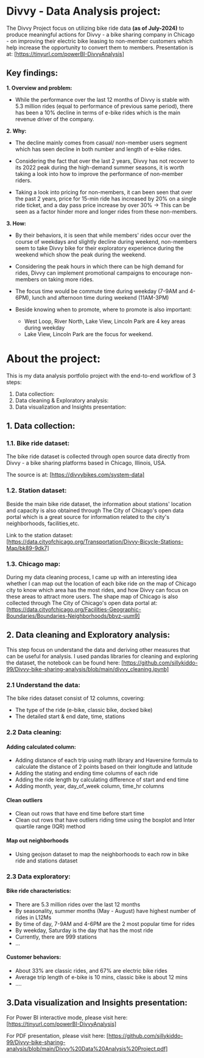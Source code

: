 # Divvy - Data Analysis project:
The Divvy Project focus on utilizing bike ride data **(as of July-2024)** to produce meaningful actions for Divvy - a bike sharing company in Chicago - on improving their electric bike leasing to non-member customers which help increase the opportunity to convert them to members.
Presentation is at: [https://tinyurl.com/powerBI-DivvyAnalysis]

## Key findings:
**1. Overview and problem:**
- While the performance over the last 12 months of Divvy is stable with 5.3 million rides (equal to performance of previous same period), there has been a 10% decline in terms of e-bike rides which is the main revenue driver of the company.

**2. Why:**
- The decline mainly comes from casual/ non-member users segment which has seen decline in both number and length of e-bike rides.

- Considering the fact that over the last 2 years, Divvy has not recover to its 2022 peak during the high-demand summer seasons, it is worth taking a look into how to improve the performance of non-member riders.
  
- Taking a look into pricing for non-members, it can been seen that over the past 2 years, price for 15-min ride has increased by 20% on a single ride ticket, and a day pass price increase by over 30% -> This can be seen as a factor hinder more and longer rides from these non-members.

**3. How:**
- By their behaviors, it is seen that while members' rides occur over the course of weekdays and slightly decline during weekend, non-members seem to take Divvy bike for their exploratory experience during the weekend which show the peak during the weekend.

- Considering the peak hours in which there can be high demand for rides, Divvy can implement promotional campaigns to encourage non-members on taking more rides.
  
- The focus time would be commute time during weekday (7-9AM and 4-6PM), lunch and afternoon time during weekend (11AM-3PM)
- Beside knowing when to promote, where to promote is also important:
  - West Loop, River North, Lake View, Lincoln Park are 4 key areas during weekday
  - Lake View, Lincoln Park are the focus for weekend.

# About the project:

This is my data analysis portfolio project with the end-to-end workflow of 3 steps:
1. Data collection: 
2. Data cleaning & Exploratory analysis:
3. Data visualization and Insights presentation: 

## 1. Data collection:
### 1.1. Bike ride dataset:
The bike ride dataset is collected through open source data directly from Divvy - a bike sharing platforms based in Chicago, Illinois, USA. 

The source is at: [https://divvybikes.com/system-data]


### 1.2. Station dataset:
Beside the main bike ride dataset, the information about stations' location and capacity is also obtained through The City of Chicago's open data portal which is a great source for information related to the city's neighborhoods, facilities,etc.

Link to the station dataset: [https://data.cityofchicago.org/Transportation/Divvy-Bicycle-Stations-Map/bk89-9dk7]


### 1.3. Chicago map:
During my data cleaning process, I came up with an interesting idea whether I can map out the location of each bike ride on the map of Chicago city to know which area has the most rides, and how Divvy can focus on these areas to attract more users. 
The shape map of Chicago is also collected through The City of Chicago's open data portal at: [https://data.cityofchicago.org/Facilities-Geographic-Boundaries/Boundaries-Neighborhoods/bbvz-uum9]


## 2. Data cleaning and Exploratory analysis:

This step focus on understand the data and deriving other measures that can be useful for analysis.
I used pandas libraries for cleaning and exploring the dataset, the notebook can be found here: [https://github.com/sillykiddo-99/Divvy-bike-sharing-analysis/blob/main/divvy_cleaning.ipynb]

### 2.1 Understand the data:
The bike rides dataset consist of 12 columns, covering:
- The type of the ride (e-bike, classic bike, docked bike)
- The detailed start & end date, time, stations

### 2.2 Data cleaning:
#### Adding calculated column:
- Adding distance of each trip using math library and Haversine formula to calculate the distance of 2 points based on their longitude and latitude
- Adding the stating and ending time columns of each ride
- Adding the ride length by calculating difference of start and end time
- Adding month, year, day_of_week column, time_hr columns

#### Clean outliers
- Clean out rows that have end time before start time
- Clean out rows that have outliers riding time using the boxplot and Inter quartile range (IQR) method

#### Map out neighborhoods
- Using geojson dataset to map the neighborhoods to each row in bike ride and stations dataset

### 2.3 Data exploratory:
#### Bike ride characteristics:
- There are 5.3 million rides over the last 12 months
- By seasonality, summer months (May - August) have highest number of rides in L12Ms
- By time of day, 7-9AM and 4-6PM are the 2 most popular time for rides
- By weekday, Saturday is the day that has the most ride
- Currently, there are 999 stations
- ...

#### Customer behaviors:
- About 33% are classic rides, and 67% are electric bike rides
- Average trip length of e-bike is 10 mins, classic bike is about 12 mins
- ....


## 3.Data visualization and Insights presentation:
For Power BI interactive mode, please visit here: [https://tinyurl.com/powerBI-DivvyAnalysis]

For PDF presentation, please visit here: [https://github.com/sillykiddo-99/Divvy-bike-sharing-analysis/blob/main/Divvy%20Data%20Analysis%20Project.pdf]
